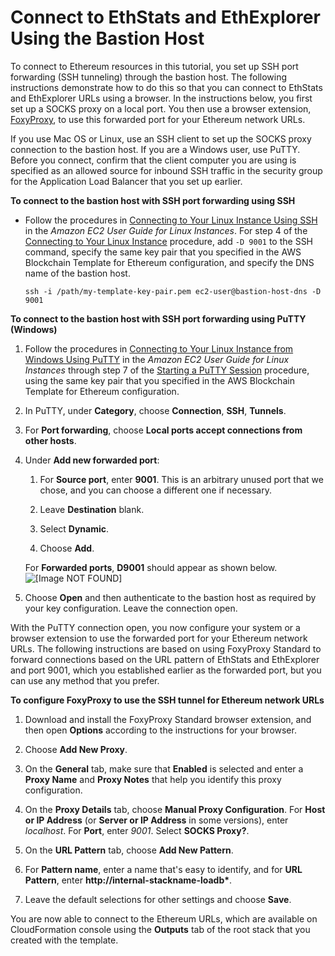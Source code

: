 # Connect to EthStats and EthExplorer Using the Bastion Host<a name="blockchain-bastion-host-connect"></a>

To connect to Ethereum resources in this tutorial, you set up SSH port forwarding \(SSH tunneling\) through the bastion host\. The following instructions demonstrate how to do this so that you can connect to EthStats and EthExplorer URLs using a browser\. In the instructions below, you first set up a SOCKS proxy on a local port\. You then use a browser extension, [FoxyProxy](https://getfoxyproxy.org/), to use this forwarded port for your Ethereum network URLs\.

If you use Mac OS or Linux, use an SSH client to set up the SOCKS proxy connection to the bastion host\. If you are a Windows user, use PuTTY\. Before you connect, confirm that the client computer you are using is specified as an allowed source for inbound SSH traffic in the security group for the Application Load Balancer that you set up earlier\.

**To connect to the bastion host with SSH port forwarding using SSH**
+ Follow the procedures in [Connecting to Your Linux Instance Using SSH](http://docs.aws.amazon.com/AWSEC2/latest/UserGuide/AccessingInstancesLinux.html) in the *Amazon EC2 User Guide for Linux Instances*\. For step 4 of the [Connecting to Your Linux Instance](http://docs.aws.amazon.com/AWSEC2/latest/UserGuide/AccessingInstancesLinux.html#AccessingInstancesLinuxSSHClient) procedure, add `-D 9001` to the SSH command, specify the same key pair that you specified in the AWS Blockchain Template for Ethereum configuration, and specify the DNS name of the bastion host\.

  ```
  ssh -i /path/my-template-key-pair.pem ec2-user@bastion-host-dns -D 9001
  ```

**To connect to the bastion host with SSH port forwarding using PuTTY \(Windows\)**

1. Follow the procedures in [Connecting to Your Linux Instance from Windows Using PuTTY](http://docs.aws.amazon.com/AWSEC2/latest/UserGuide/putty.html) in the *Amazon EC2 User Guide for Linux Instances* through step 7 of the [Starting a PuTTY Session](http://docs.aws.amazon.com/AWSEC2/latest/UserGuide/putty.html#putty-ssh) procedure, using the same key pair that you specified in the AWS Blockchain Template for Ethereum configuration\.

1. In PuTTY, under **Category**, choose **Connection**, **SSH**, **Tunnels**\.

1. For **Port forwarding**, choose **Local ports accept connections from other hosts**\.

1. Under **Add new forwarded port**:

   1. For **Source port**, enter **9001**\. This is an arbitrary unused port that we chose, and you can choose a different one if necessary\.

   1. Leave **Destination** blank\.

   1. Select **Dynamic**\.

   1. Choose **Add**\.

   For **Forwarded ports**, **D9001** should appear as shown below\.  
![\[Image NOT FOUND\]](http://docs.aws.amazon.com/blockchain-templates/latest/developerguide/images/putty.png)

1. Choose **Open** and then authenticate to the bastion host as required by your key configuration\. Leave the connection open\.

With the PuTTY connection open, you now configure your system or a browser extension to use the forwarded port for your Ethereum network URLs\. The following instructions are based on using FoxyProxy Standard to forward connections based on the URL pattern of EthStats and EthExplorer and port 9001, which you established earlier as the forwarded port, but you can use any method that you prefer\.

**To configure FoxyProxy to use the SSH tunnel for Ethereum network URLs**

1. Download and install the FoxyProxy Standard browser extension, and then open **Options** according to the instructions for your browser\.

1. Choose **Add New Proxy**\.

1. On the **General** tab, make sure that **Enabled** is selected and enter a **Proxy Name** and **Proxy Notes** that help you identify this proxy configuration\.

1. On the **Proxy Details** tab, choose **Manual Proxy Configuration**\. For **Host or IP Address** \(or **Server or IP Address** in some versions\), enter *localhost*\. For **Port**, enter *9001*\. Select **SOCKS Proxy?**.

1. On the **URL Pattern** tab, choose **Add New Pattern**\.

1. For **Pattern name**, enter a name that's easy to identify, and for **URL Pattern**, enter **http://internal\-stackname\-loadb\***\.

1. Leave the default selections for other settings and choose **Save**\.

You are now able to connect to the Ethereum URLs, which are available on CloudFormation console using the **Outputs** tab of the root stack that you created with the template\.

